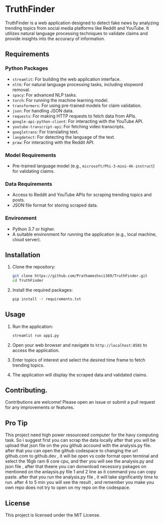 # TruthFinder

TruthFinder is a web application designed to detect fake news by analyzing trending topics from social media platforms like Reddit and YouTube. It utilizes natural language processing techniques to validate claims and provide insights into the accuracy of information.

## Requirements

### Python Packages
- `streamlit`: For building the web application interface.
- `nltk`: For natural language processing tasks, including stopword removal.
- `spacy`: For advanced NLP tasks.
- `torch`: For running the machine learning model.
- `transformers`: For using pre-trained models for claim validation.
- `json`: For handling JSON data.
- `requests`: For making HTTP requests to fetch data from APIs.
- `google-api-python-client`: For interacting with the YouTube API.
- `youtube-transcript-api`: For fetching video transcripts.
- `googletrans`: For translating text.
- `langdetect`: For detecting the language of the text.
- `praw`: For interacting with the Reddit API.

### Model Requirements
- Pre-trained language model (e.g., `microsoft/Phi-3-mini-4k-instruct`) for validating claims.

### Data Requirements
- Access to Reddit and YouTube APIs for scraping trending topics and posts.
- JSON file format for storing scraped data.

### Environment
- Python 3.7 or higher.
- A suitable environment for running the application (e.g., local machine, cloud server).

## Installation
1. Clone the repository:
   ```bash
   git clone https://github.com/Prathameshsci369/TruthFinder.git
   cd TruthFinder
   ```

2. Install the required packages:
   ```bash
   pip install -r requirements.txt
   ```

## Usage
1. Run the application:
   ```bash
   streamlit run app1.py
   ```

2. Open your web browser and navigate to `http://localhost:8501` to access the application.

3. Enter topics of interest and select the desired time frame to fetch trending topics.

4. The application will display the scraped data and validated claims.

## Contributing. 
Contributions are welcome! Please open an issue or submit a pull request for any improvements or features.

## Pro Tip
This project need high power resourceed computer for the havy computing task. So i suggest first you can scrap the data locally after that you will be upload that json file on the you github accound with the analysis.py file. after that you can open the github codespace to changing the url github.com to github.dev , it will be open vs code format open terminal and select the 16gb ram 6 core cpu, and ther you will see the analysis.py and json file , after that theere you can donwnload necessory pakages on mentioned on the anlaysis.py file 1 and 2 line as it command you can copy paste. after that you run the analysis.py file , it will take significantly time to run. after 4 to 5 min you will see the result , and remember you make you own repo does not try to open on my repo on the codespace.

## License
This project is licensed under the MIT License.
